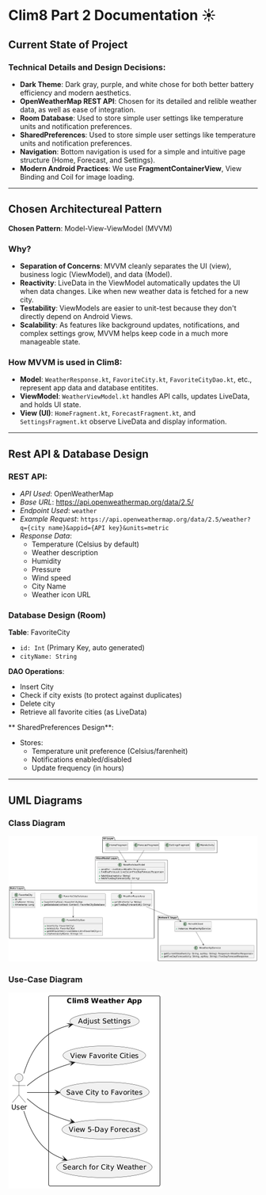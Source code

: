 # Clim8 Part 2 Documentation ☀️


## Current State of Project

### Technical Details and Design Decisions:
- **Dark Theme**: Dark gray, purple, and white chose for both better battery efficiency and modern aesthetics.
- **OpenWeatherMap REST API**: Chosen for its detailed and relible weather data, as well as ease of integration.
- **Room Database**: Used to store simple user settings like temperature units and notification preferences.
- **SharedPreferences**: Used to store simple user settings like temperature units and notification preferences.
- **Navigation**: Bottom navigation is used for a simple and intuitive page structure (Home, Forecast, and Settings).
- **Modern Android Practices**: We use **FragmentContainerView**, View Binding and Coil for image loading.

---

## Chosen Architectureal Pattern

**Chosen Pattern**: Model-View-ViewModel (MVVM)

### Why?
- **Separation of Concerns**: MVVM cleanly separates the UI (view), business logic (ViewModel), and data (Model).
- **Reactivity**: LiveData in the ViewModel automatically updates the UI when data changes. Like when new weather data is fetched for a new city.
- **Testability**: ViewModels are easier to unit-test because they don't directly depend on Android Views.
- **Scalability**: As features like background updates, notifications, and complex settings grow, MVVM helps keep code in a much more manageable state.

### How MVVM is used in Clim8:
- **Model**: ```WeatherResponse.kt```, ```FavoriteCity.kt```, ```FavoriteCityDao.kt```, etc., represent app data and database entitites.
- **ViewModel**: ```WeatherViewModel.kt``` handles API calls, updates LiveData, and holds UI state.
- **View (UI)**: ```HomeFragment.kt```, ```ForecastFragment.kt```, and ```SettingsFragment.kt``` observe LiveData and display information.

---

## Rest API & Database Design

### REST API:
- *API Used*: OpenWeatherMap
- *Base URL*: https://api.openweathermap.org/data/2.5/
- *Endpoint Used*: ```weather```
- *Example Request*: ```
                     https://api.openweathermap.org/data/2.5/weather?q={city name}&appid={API key}&units=metric
                     ```
- *Response Data*:
    - Temperature (Celsius by default)
    - Weather description
    - Humidity
    - Pressure
    - Wind speed
    - City Name
    - Weather icon URL

### Database Design (Room)

**Table**: FavoriteCity
- ```id: Int``` (Primary Key, auto generated)
- ```cityName: String```

**DAO Operations**:
- Insert City
- Check if city exists (to protect against duplicates)
- Delete city
- Retrieve all favorite cities (as LiveData)

** SharedPreferences Design**:
- Stores:
  - Temperature unit preference (Celsius/farenheit)
  - Notifications enabled/disabled
  - Update frequency (in hours)

---

## UML Diagrams

### Class Diagram
![Class Diagram](docs/clim8_class_diagram.png)
### Use-Case Diagram
![Use-Case Diagram](docs/clim8_use_case.png)
